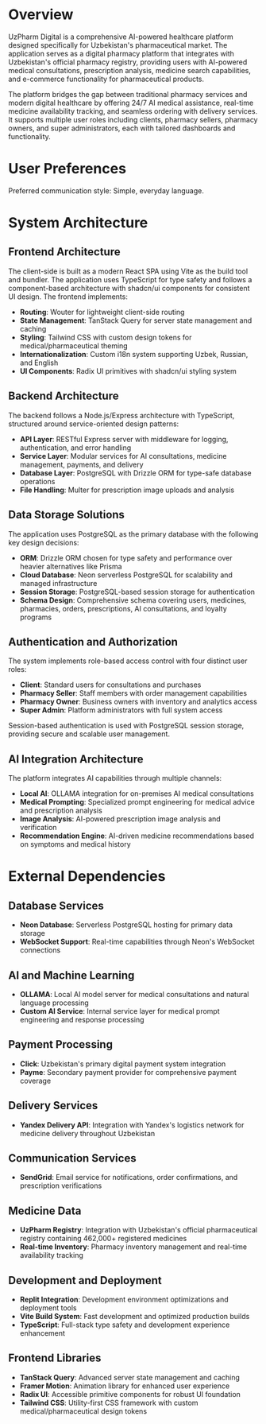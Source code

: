 # Overview

UzPharm Digital is a comprehensive AI-powered healthcare platform designed specifically for Uzbekistan's pharmaceutical market. The application serves as a digital pharmacy platform that integrates with Uzbekistan's official pharmacy registry, providing users with AI-powered medical consultations, prescription analysis, medicine search capabilities, and e-commerce functionality for pharmaceutical products.

The platform bridges the gap between traditional pharmacy services and modern digital healthcare by offering 24/7 AI medical assistance, real-time medicine availability tracking, and seamless ordering with delivery services. It supports multiple user roles including clients, pharmacy sellers, pharmacy owners, and super administrators, each with tailored dashboards and functionality.

# User Preferences

Preferred communication style: Simple, everyday language.

# System Architecture

## Frontend Architecture
The client-side is built as a modern React SPA using Vite as the build tool and bundler. The application uses TypeScript for type safety and follows a component-based architecture with shadcn/ui components for consistent UI design. The frontend implements:

- **Routing**: Wouter for lightweight client-side routing
- **State Management**: TanStack Query for server state management and caching
- **Styling**: Tailwind CSS with custom design tokens for medical/pharmaceutical theming
- **Internationalization**: Custom i18n system supporting Uzbek, Russian, and English
- **UI Components**: Radix UI primitives with shadcn/ui styling system

## Backend Architecture
The backend follows a Node.js/Express architecture with TypeScript, structured around service-oriented design patterns:

- **API Layer**: RESTful Express server with middleware for logging, authentication, and error handling
- **Service Layer**: Modular services for AI consultations, medicine management, payments, and delivery
- **Database Layer**: PostgreSQL with Drizzle ORM for type-safe database operations
- **File Handling**: Multer for prescription image uploads and analysis

## Data Storage Solutions
The application uses PostgreSQL as the primary database with the following key design decisions:

- **ORM**: Drizzle ORM chosen for type safety and performance over heavier alternatives like Prisma
- **Cloud Database**: Neon serverless PostgreSQL for scalability and managed infrastructure
- **Session Storage**: PostgreSQL-based session storage for authentication
- **Schema Design**: Comprehensive schema covering users, medicines, pharmacies, orders, prescriptions, AI consultations, and loyalty programs

## Authentication and Authorization
The system implements role-based access control with four distinct user roles:
- **Client**: Standard users for consultations and purchases
- **Pharmacy Seller**: Staff members with order management capabilities
- **Pharmacy Owner**: Business owners with inventory and analytics access
- **Super Admin**: Platform administrators with full system access

Session-based authentication is used with PostgreSQL session storage, providing secure and scalable user management.

## AI Integration Architecture
The platform integrates AI capabilities through multiple channels:
- **Local AI**: OLLAMA integration for on-premises AI medical consultations
- **Medical Prompting**: Specialized prompt engineering for medical advice and prescription analysis
- **Image Analysis**: AI-powered prescription image analysis and verification
- **Recommendation Engine**: AI-driven medicine recommendations based on symptoms and medical history

# External Dependencies

## Database Services
- **Neon Database**: Serverless PostgreSQL hosting for primary data storage
- **WebSocket Support**: Real-time capabilities through Neon's WebSocket connections

## AI and Machine Learning
- **OLLAMA**: Local AI model server for medical consultations and natural language processing
- **Custom AI Service**: Internal service layer for medical prompt engineering and response processing

## Payment Processing
- **Click**: Uzbekistan's primary digital payment system integration
- **Payme**: Secondary payment provider for comprehensive payment coverage

## Delivery Services
- **Yandex Delivery API**: Integration with Yandex's logistics network for medicine delivery throughout Uzbekistan

## Communication Services
- **SendGrid**: Email service for notifications, order confirmations, and prescription verifications

## Medicine Data
- **UzPharm Registry**: Integration with Uzbekistan's official pharmaceutical registry containing 462,000+ registered medicines
- **Real-time Inventory**: Pharmacy inventory management and real-time availability tracking

## Development and Deployment
- **Replit Integration**: Development environment optimizations and deployment tools
- **Vite Build System**: Fast development and optimized production builds
- **TypeScript**: Full-stack type safety and development experience enhancement

## Frontend Libraries
- **TanStack Query**: Advanced server state management and caching
- **Framer Motion**: Animation library for enhanced user experience
- **Radix UI**: Accessible primitive components for robust UI foundation
- **Tailwind CSS**: Utility-first CSS framework with custom medical/pharmaceutical design tokens